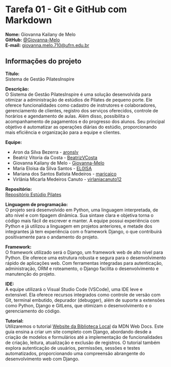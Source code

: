 # Tarefa 01 - Git e GitHub com Markdown

**Nome:** Giovanna Kailany de Melo  
**GitHub:** [@Giovanna-Melo](https://github.com/Giovanna-Melo)  
**E-mail:** giovanna.melo.710@ufrn.edu.br

## Informações do projeto

**Título:**  
Sistema de Gestão PilatesInspire

**Descrição:**  
O Sistema de Gestão PilatesInspire é uma solução desenvolvida para otimizar a administração de estúdios de Pilates de pequeno porte. Ele oferece funcionalidades como cadastro de instrutores e colaboradores, gerenciamento de clientes, registro dos serviços oferecidos, controle de horários e agendamento de aulas. Além disso, possibilita o acompanhamento de pagamentos e do progresso dos alunos. Seu principal objetivo é automatizar as operações diárias do estúdio, proporcionando mais eficiência e organização para a equipe e clientes.

**Equipe:**  
- Aron da Silva Bezerra - [aronslv](https://github.com/aronslv)
- Beatriz Vitoria da Costa - [BeatrizVCosta](https://github.com/BeatrizVCosta)
- Giovanna Kailany de Melo - [Giovanna-Melo](https://github.com/giovanna-melo)
- Maria Eloisa da Silva Santos - [EL0ISA](https://github.com/EL0ISA)
- Mariana dos Santos Batista Medeiros - [maricaico](https://github.com/maricaico)
- Virlânia Micarla Medeiros Canuto - [virlaniacanuto12](https://github.com/virlaniacanuto12)

**Repositório:**  
[Repositório Estúdio Pilates](https://github.com/EL0ISA/estudio_pilates)

**Linguagem de programação:**  
O projeto será desenvolvido em Python, uma linguagem interpretada, de alto nível e com tipagem dinâmica. Sua sintaxe clara e objetiva torna o código mais fácil de escrever e manter. A equipe possui experiência com Python e já utilizou a linguagem em projetos anteriores, e metade dos integrantes já tem experiência com o framework Django, o que contribuirá positivamente para o andamento do projeto.

**Framework:**  
O framework utilizado será o Django, um framework web de alto nível para Python. Ele oferece uma estrutura robusta e segura para o desenvolvimento rápido de aplicações web. Com ferramentas integradas para autenticação, administração, ORM e roteamento, o Django facilita o desenvolvimento e manutenção do projeto.

**IDE:**  
A equipe utilizará o Visual Studio Code (VSCode), uma IDE leve e extensível. Ela oferece recursos integrados como controle de versão com Git, terminal embutido, depurador (debugger), além de suporte a extensões como Python, Django e GitLens, que otimizam o desenvolvimento e o gerenciamento do código.

**Tutorial:**  
Utilizaremos o tutorial [Website da Biblioteca Local](https://developer.mozilla.org/pt-BR/docs/Learn_web_development/Extensions/Server-side/Django/Tutorial_local_library_website) da MDN Web Docs. Este guia ensina a criar um site completo com Django, abordando desde a criação de modelos e formulários até a implementação de funcionalidades de criação, leitura, atualização e exclusão de registros. O tutorial também explora autenticação de usuários, permissões, sessões e testes automatizados, proporcionando uma compreensão abrangente do desenvolvimento web com Django.

